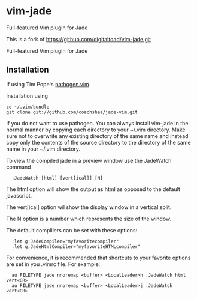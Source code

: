 # vim-jade #

Full-featured Vim plugin for Jade

This is a fork of https://github.com/digitaltoad/vim-jade.git

Full-featured Vim plugin for Jade

Installation
------------

If using Tim Pope's [pathogen.vim](https://github.com/tpope/vim-pathogen).

Installation using

    cd ~/.vim/bundle
    git clone git://github.com/coachshea/jade-vim.git

If you do not want to use pathogen.  You can always install vim-jade in the 
normal manner by copying each directory to your ~/.vim directory.  Make sure 
not to overwrite any existing directory of the same name and instead copy only 
the contents of the source directory to the directory of the same name in your 
~/.vim directory.

To view the compiled jade in a preview window use the JadeWatch command

```
  :JadeWatch [html] [vert[ical]] [N]
```
The html option will show the output as html as opposed to the default javascript.

The vert[ical] option wil show the display window in a vertical split.

The N option is a number which represents the size of the window.

The default complilers can be set with these options:

```
  :let g:JadeCompiler="myfavoritecompiler"
  :let g:JadeHtmlCompiler="myfavoriteHTMLcompiler"
```
For convenience, it is recommended that shortcuts to your favorite options are set in you .vimrc file.
For example:
```
  au FILETYPE jade nnoremap <buffer> <LocalLeader>h :JadeWatch html vert<CR>
  au FILETYPE jade nnoremap <buffer> <LocalLeader>j :JadeWatch vert<CR>
```

